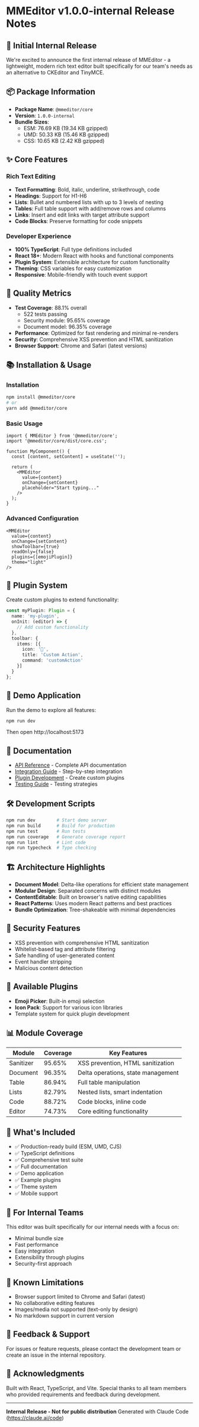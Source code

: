 # MMEditor v1.0.0-internal Release Notes

## 🎉 Initial Internal Release

We're excited to announce the first internal release of MMEditor - a lightweight, modern rich text editor built specifically for our team's needs as an alternative to CKEditor and TinyMCE.

## 📦 Package Information

- **Package Name**: `@mmeditor/core`
- **Version**: `1.0.0-internal`
- **Bundle Sizes**:
  - ESM: 76.69 KB (19.34 KB gzipped)
  - UMD: 50.33 KB (15.46 KB gzipped)
  - CSS: 10.65 KB (2.42 KB gzipped)

## ✨ Core Features

### Rich Text Editing
- **Text Formatting**: Bold, italic, underline, strikethrough, code
- **Headings**: Support for H1-H6
- **Lists**: Bullet and numbered lists with up to 3 levels of nesting
- **Tables**: Full table support with add/remove rows and columns
- **Links**: Insert and edit links with target attribute support
- **Code Blocks**: Preserve formatting for code snippets

### Developer Experience
- **100% TypeScript**: Full type definitions included
- **React 18+**: Modern React with hooks and functional components
- **Plugin System**: Extensible architecture for custom functionality
- **Theming**: CSS variables for easy customization
- **Responsive**: Mobile-friendly with touch event support

## 🧪 Quality Metrics

- **Test Coverage**: 88.1% overall
  - 522 tests passing
  - Security module: 95.65% coverage
  - Document model: 96.35% coverage
- **Performance**: Optimized for fast rendering and minimal re-renders
- **Security**: Comprehensive XSS prevention and HTML sanitization
- **Browser Support**: Chrome and Safari (latest versions)

## 📚 Installation & Usage

### Installation
```bash
npm install @mmeditor/core
# or
yarn add @mmeditor/core
```

### Basic Usage
```tsx
import { MMEditor } from '@mmeditor/core';
import '@mmeditor/core/dist/core.css';

function MyComponent() {
  const [content, setContent] = useState('');
  
  return (
    <MMEditor
      value={content}
      onChange={setContent}
      placeholder="Start typing..."
    />
  );
}
```

### Advanced Configuration
```tsx
<MMEditor
  value={content}
  onChange={setContent}
  showToolbar={true}
  readOnly={false}
  plugins={[emojiPlugin]}
  theme="light"
/>
```

## 🔌 Plugin System

Create custom plugins to extend functionality:

```typescript
const myPlugin: Plugin = {
  name: 'my-plugin',
  onInit: (editor) => {
    // Add custom functionality
  },
  toolbar: {
    items: [{
      icon: '🎨',
      title: 'Custom Action',
      command: 'customAction'
    }]
  }
};
```

## 🚀 Demo Application

Run the demo to explore all features:
```bash
npm run dev
```
Then open http://localhost:5173

## 📖 Documentation

- [API Reference](./docs/API.md) - Complete API documentation
- [Integration Guide](./docs/INTEGRATION.md) - Step-by-step integration
- [Plugin Development](./docs/PLUGIN_DEVELOPMENT.md) - Create custom plugins
- [Testing Guide](./docs/TESTING.md) - Testing strategies

## 🛠️ Development Scripts

```bash
npm run dev        # Start demo server
npm run build      # Build for production
npm run test       # Run tests
npm run coverage   # Generate coverage report
npm run lint       # Lint code
npm run typecheck  # Type checking
```

## 🏗️ Architecture Highlights

- **Document Model**: Delta-like operations for efficient state management
- **Modular Design**: Separated concerns with distinct modules
- **ContentEditable**: Built on browser's native editing capabilities
- **React Patterns**: Uses modern React patterns and best practices
- **Bundle Optimization**: Tree-shakeable with minimal dependencies

## 🔐 Security Features

- XSS prevention with comprehensive HTML sanitization
- Whitelist-based tag and attribute filtering
- Safe handling of user-generated content
- Event handler stripping
- Malicious content detection

## 🧩 Available Plugins

- **Emoji Picker**: Built-in emoji selection
- **Icon Pack**: Support for various icon libraries
- Template system for quick plugin development

## 📊 Module Coverage

| Module | Coverage | Key Features |
|--------|----------|-------------|
| Sanitizer | 95.65% | XSS prevention, HTML sanitization |
| Document | 96.35% | Delta operations, state management |
| Table | 86.94% | Full table manipulation |
| Lists | 82.79% | Nested lists, smart indentation |
| Code | 88.72% | Code blocks, inline code |
| Editor | 74.73% | Core editing functionality |

## 🎯 What's Included

- ✅ Production-ready build (ESM, UMD, CJS)
- ✅ TypeScript definitions
- ✅ Comprehensive test suite
- ✅ Full documentation
- ✅ Demo application
- ✅ Example plugins
- ✅ Theme system
- ✅ Mobile support

## 👥 For Internal Teams

This editor was built specifically for our internal needs with a focus on:
- Minimal bundle size
- Fast performance
- Easy integration
- Extensibility through plugins
- Security-first approach

## 🐛 Known Limitations

- Browser support limited to Chrome and Safari (latest)
- No collaborative editing features
- Images/media not supported (text-only by design)
- No markdown support in current version

## 📝 Feedback & Support

For issues or feature requests, please contact the development team or create an issue in the internal repository.

## 🙏 Acknowledgments

Built with React, TypeScript, and Vite. Special thanks to all team members who provided requirements and feedback during development.

---

**Internal Release - Not for public distribution**
Generated with Claude Code (https://claude.ai/code)